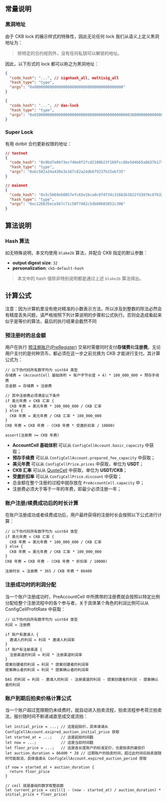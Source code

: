 ## 常量说明

### 黑洞地址

由于 CKB lock 的展示样式的特殊性，因此无论任何 lock 我们从语义上定义黑洞地址为：

> 除特定的合约规则外，没有任何私钥可以解锁的地址。

因此，以下形式的 lock 都可以称之为黑洞地址：

```json
{
  "code_hash": "...", // signhash_all, multisig_all
  "hash_type": "type",
  "args": "0x0000000000000000000000000000000000000000"
}

{
  "code_hash": "...", // das-lock
  "hash_type": "type",
  "args": "0x030000000000000000000000000000000000000000030000000000000000000000000000000000000000"
}
```

### Super Lock

有用 dotbit 合约更新权限的地址：

```json
// testnet
{
  "code_hash": "0x9bd7e06f3ecf4be0f2fcd2188b23f1b9fcc88e5d4b65a8637b17723bbda3cce8",
  "hash_type": "type",
  "args": "0xbc502a34a430e3e167c82a24db6f9237b15ebf35"
}

// mainnet
{
  "code_hash": "0x5c5069eb0857efc65e1bca0c07df34c31663b3622fd3876c876320fc9634e2a8",
  "hash_type": "type",
  "args": "0xc126635ece567c71c50f7482c5db80603852c306"
}
```


## 算法说明

### Hash 算法

如无特殊说明，本文均使用 `blake2b` 算法，并配合 CKB 指定的默认参数：

- **output digest size**: `32`
- **personalization**: `ckb-default-hash`

> 本文中的 hash 值除非特别说明都是通过上述 `blake2b` 算法得出。


## 计算公式

注意：因为计算机里没有绝对精准的小数表示方法，所以涉及到整数的除法必然会有精度丢失问题，请严格按照下列计算说明的步骤和公式执行。否则会造成看起来似乎是等价的算法，最后的执行结果会截然不同

### 预注册时的总金额

用户在执行 [预注册账户(PreRegister)](./%E4%BA%A4%E6%98%93%E7%BB%93%E6%9E%84%E5%8D%8F%E8%AE%AE.md#PreRegister) 交易时需要同时支付**存储费**和**注册费**。无论用户支付的是何种货币，都必须在这一步之前兑换为 CKB 才能进行支付。其计算公式为：

```
// 以下伪代码所有数字均为 uint64 类型
存储费 = (AccountCell 基础体积 + 账户字节长度 + 4) * 100_000_000 + 预存手续费
总金额 = 存储费 + 注册费

// 其中注册费必须满足以下条件
if 美元年费 < CKB 汇率 {
  CKB 年费 = 美元年费 * 100_000_000 / CKB 汇率
} else {
  CKB 年费 = 美元年费 / CKB 汇率 * 100_000_000
}
CKB 年费 = CKB 年费 - (CKB 年费 * 受邀折扣率 / 10000)

assert(注册费 >= CKB 年费)
```

- **AccountCell 基础体积** 可以从 `ConfigCellAccount.basic_capacity` 中获取；
- **预存手续费** 可以从 `ConfigCellAccount.prepared_fee_capacity` 中获取；
- **美元年费** 可以从 `ConfigCellPrice.prices` 中获取，单位为 **USDT**；
- **CKB 汇率** 可以从 [QuoteCell](./Cell-%E7%BB%93%E6%9E%84%E5%8D%8F%E8%AE%AE.md#QuoteCell) 中获取，单位为 **USDT/CKB**；
- **受邀折扣率** 可以从 `ConfigCellPrice.discount` 中获取；
- 总金额在整个注册的过程中就存放在 `PreAccountCell.capacity` 中；
- 注册费必须大于等于一年的年费，即最少必须注册一年；


### 账户注册/续费成功后的时长计算

在账户注册成功或者续费成功后，用户最终获得的注册时长会按照以下公式进行计算：

```
// 以下伪代码所有数字均为 uint64 类型
if 美元年费 < CKB 汇率 {
  CKB 年费 = 美元年费 * 100_000_000 / CKB 汇率
} else {
  CKB 年费 = 美元年费 / CKB 汇率 * 100_000_000
}
CKB 年费 = CKB 年费 - (CKB 年费 * 折扣率 / 10000)

注册时长 = 注册费 * 365 / CKB 年费 * 86400
```


### 注册成功时的利润分配

当一个账户注册成功时，PreAccountCell 中所携带的注册费就会按照以特定比例分配给整个注册流程中的各个参与者，关于具体某个角色的利润比例可以从 ConfigCellProfitRate 中获取：

```
// 以下伪代码所有数字均为 uint64 类型
利润 = 注册费

if 账户有邀请人 {
  邀请人的利润 = 利润 * 邀请人利润率
}
if 账户有注册渠道 {
  注册渠道的利润 = 利润 * 注册渠道利润率
}
提案创建者的利润 = 利润 * 提案创建者的利润率
提案确认者的利润 = 利润 * 提案确认者的利润率

DAS 的利润 = 利润 - 邀请人的利润 - 注册渠道的利润 - 提案创建者的利润 - 提案确认者的利润
```


### 账户到期后拍卖价格计算公式

当一个账户超过宽限期仍未续费时，就自动进入拍卖流程，拍卖流程参考荷兰拍卖法，报价随时间不断递减直至成交或流拍：

```
let initial_price = ...; // 这是起拍价，具体请请从 ConfigCellAccount.exipred_auction_initial_price 获取
let started_at = ...;    // 这是起拍时间戳
let now = ...;           // 这是当前时间戳
let floor_price = ...;   // 这是各长度账户的标准定价，也是拍卖的最低价
let auction_duration = 86400 * 28 // 过期账户的拍卖时间，超过此时间后拍卖就随时可能取消，具体值请从 ConfigCellAccount.expired_auction_period 获取

if now > started_at + auction_duration {
  return floor_price
}

// ceil 就是基础的数学取整函数
let current_price = ceil((1 - (now - started_at) / auction_duration) * initial_price + floor_price)
```
